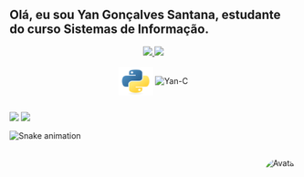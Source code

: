 ## Olá, eu sou Yan Gonçalves Santana, estudante do curso Sistemas de Informação.
<div align="center">
  <a href="https://github.com/Yan-Santana">
    <img height="150em" src="https://github-readme-stats.vercel.app/api?username=Yan-Santana&count_private=true&include_all_commits=true&show_icons=true&theme=highcontrast&hide_border=true&show_owner=true"/>
   <img height="150em" src="https://github-readme-stats.vercel.app/api/top-langs/?username=Yan-Santana&theme=highcontrast&hide_border=true&&layout=compact"/>
  </a> 
</div>
<div align="center" style="display: inline_block"><br>
  <img align="center" alt="Yan-Python" height="50" width="60" src="https://raw.githubusercontent.com/devicons/devicon/master/icons/python/python-original.svg">
  <img align="center" alt="Yan-C" height="50" width="60" src="https://cdn.jsdelivr.net/gh/devicons/devicon/icons/c/c-original.svg">
</div>

##
  
<div>  
  <a href = "mailto:yansantana63@gmail.com"><img src="https://img.shields.io/badge/-Gmail-%23333?style=for-the-badge&logo=gmail&logoColor=white" target="_blank"></a>
  <a href="https://www.linkedin.com/in/yan-g-santana-8b91a5164" target="_blank"><img src="https://img.shields.io/badge/-LinkedIn-%230077B5?style=for-the-badge&logo=linkedin&logoColor=white" target="_blank"></a> 

![Snake animation](https://github.com/Yan-Santana/Yan-Santana/blob/output/github-contribution-grid-snake.svg)
</div>

<div style="display: inline_block"><br>
  <img align="right" alt="Avatar" height="180" style="border-radius:800px;" 
src="https://media.discordapp.net/attachments/975491344199991306/989672040103546970/giphy.gif">
</div>
